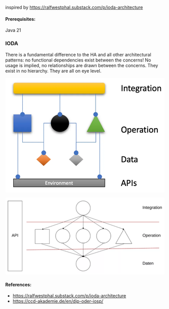 inspired by https://ralfwestphal.substack.com/p/ioda-architecture

#### Prerequisites:
Java 21

### IODA

There is a fundamental difference to the HA and all other architectural patterns: no functional dependencies exist between the concerns! No usage is implied, no relationships are drawn between the concerns. They exist in no hierarchy. They are all on eye level.


![img_1.png](img/img_1.png)

![ioda.png](img%2Fioda.png)

#### References:
* https://ralfwestphal.substack.com/p/ioda-architecture
* https://ccd-akademie.de/en/dip-oder-iosp/